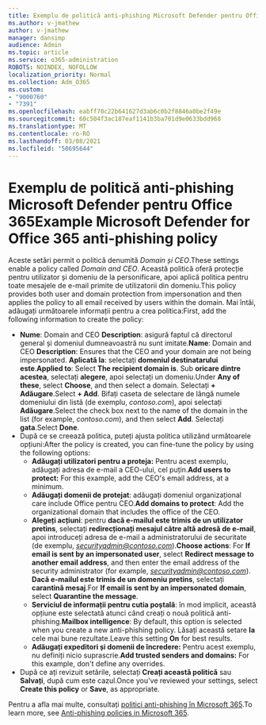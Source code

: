 ```yaml
---
title: Exemplu de politică anti-phishing Microsoft Defender pentru Office 365
ms.author: v-jmathew
author: v-jmathew
manager: dansimp
audience: Admin
ms.topic: article
ms.service: o365-administration
ROBOTS: NOINDEX, NOFOLLOW
localization_priority: Normal
ms.collection: Adm_O365
ms.custom:
- "9000760"
- "7391"
ms.openlocfilehash: eabff70c22b641627d3ab6c0b2f8846a0be2f49e
ms.sourcegitcommit: 60c504f3ac187eaf1141b3ba701d9e0633bdd968
ms.translationtype: MT
ms.contentlocale: ro-RO
ms.lasthandoff: 03/08/2021
ms.locfileid: "50695644"
---
```

# <a name="example-microsoft-defender-for-office-365-anti-phishing-policy"></a><span data-ttu-id="5c153-102">Exemplu de politică anti-phishing Microsoft Defender pentru Office 365</span><span class="sxs-lookup"><span data-stu-id="5c153-102">Example Microsoft Defender for Office 365 anti-phishing policy</span></span>

<span data-ttu-id="5c153-103">Aceste setări permit o politică denumită *Domain și CEO*.</span><span class="sxs-lookup"><span data-stu-id="5c153-103">These settings enable a policy called *Domain and CEO*.</span></span> <span data-ttu-id="5c153-104">Această politică oferă protecție pentru utilizator și domeniu de la personificare, apoi aplică politica pentru toate mesajele de e-mail primite de utilizatorii din domeniu.</span><span class="sxs-lookup"><span data-stu-id="5c153-104">This policy provides both user and domain protection from impersonation and then applies the policy to all email received by users within the domain.</span></span> <span data-ttu-id="5c153-105">Mai întâi, adăugați următoarele informații pentru a crea politica:</span><span class="sxs-lookup"><span data-stu-id="5c153-105">First, add the following information to create the policy:</span></span>

- <span data-ttu-id="5c153-106">**Nume**: Domain and CEO **Description**: asigură faptul că directorul general și domeniul dumneavoastră nu sunt imitate.</span><span class="sxs-lookup"><span data-stu-id="5c153-106">**Name**: Domain and CEO **Description**: Ensures that the CEO and your domain are not being impersonated.</span></span>
  <span data-ttu-id="5c153-107">**Aplicată la**: selectați **domeniul destinatarului este**.</span><span class="sxs-lookup"><span data-stu-id="5c153-107">**Applied to**: Select **The recipient domain is**.</span></span> <span data-ttu-id="5c153-108">Sub **oricare dintre acestea**, selectați **alegere**, apoi selectați un domeniu.</span><span class="sxs-lookup"><span data-stu-id="5c153-108">Under **Any of these**, select **Choose**, and then select a domain.</span></span> <span data-ttu-id="5c153-109">Selectați **+ Adăugare**.</span><span class="sxs-lookup"><span data-stu-id="5c153-109">Select **+ Add**.</span></span> <span data-ttu-id="5c153-110">Bifați caseta de selectare de lângă numele domeniului din listă (de exemplu, *contoso.com*), apoi selectați **Adăugare**.</span><span class="sxs-lookup"><span data-stu-id="5c153-110">Select the check box next to the name of the domain in the list (for example, *contoso.com*), and then select **Add**.</span></span> <span data-ttu-id="5c153-111">Selectați **gata**.</span><span class="sxs-lookup"><span data-stu-id="5c153-111">Select **Done**.</span></span>
- <span data-ttu-id="5c153-112">După ce se creează politica, puteți ajusta politica utilizând următoarele opțiuni:</span><span class="sxs-lookup"><span data-stu-id="5c153-112">After the policy is created, you can fine-tune the policy by using the following options:</span></span>
  - <span data-ttu-id="5c153-113">**Adăugați utilizatori pentru a proteja:** Pentru acest exemplu, adăugați adresa de e-mail a CEO-ului, cel puțin.</span><span class="sxs-lookup"><span data-stu-id="5c153-113">**Add users to protect:** For this example, add the CEO's email address, at a minimum.</span></span>
  - <span data-ttu-id="5c153-114">**Adăugați domenii de protejat**: adăugați domeniul organizațional care include Office pentru CEO.</span><span class="sxs-lookup"><span data-stu-id="5c153-114">**Add domains to protect**: Add the organizational domain that includes the office of the CEO.</span></span>
  - <span data-ttu-id="5c153-115">**Alegeți acțiuni**: pentru **dacă e-mailul este trimis de un utilizator pretins**, selectați **redirecționați mesajul către altă adresă de e-mail**, apoi introduceți adresa de e-mail a administratorului de securitate (de exemplu, *securityadmin@contoso.com*).</span><span class="sxs-lookup"><span data-stu-id="5c153-115">**Choose actions**: For **If email is sent by an impersonated user**, select **Redirect message to another email address**, and then enter the email address of the security administrator (for example, *securityadmin@contoso.com*).</span></span> <span data-ttu-id="5c153-116">**Dacă e-mailul este trimis de un domeniu pretins**, selectați **carantină mesaj**.</span><span class="sxs-lookup"><span data-stu-id="5c153-116">For **If email is sent by an impersonated domain**, select **Quarantine the message**.</span></span>
  - <span data-ttu-id="5c153-117">**Serviciul de informații pentru cutia poștală**: în mod implicit, această opțiune este selectată atunci când creați o nouă politică anti-phishing.</span><span class="sxs-lookup"><span data-stu-id="5c153-117">**Mailbox intelligence**: By default, this option is selected when you create a new anti-phishing policy.</span></span> <span data-ttu-id="5c153-118">Lăsați această setare **la** cele mai bune rezultate.</span><span class="sxs-lookup"><span data-stu-id="5c153-118">Leave this setting **On** for best results.</span></span>
  - <span data-ttu-id="5c153-119">**Adăugați expeditori și domenii de încredere:** Pentru acest exemplu, nu definiți nicio suprascrie.</span><span class="sxs-lookup"><span data-stu-id="5c153-119">**Add trusted senders and domains:** For this example, don't define any overrides.</span></span>
- <span data-ttu-id="5c153-120">După ce ați revizuit setările, selectați **Creați această politică** sau **Salvați**, după cum este cazul.</span><span class="sxs-lookup"><span data-stu-id="5c153-120">Once you've reviewed your settings, select **Create this policy** or **Save**, as appropriate.</span></span>

<span data-ttu-id="5c153-121">Pentru a afla mai multe, consultați [politici anti-phishing în Microsoft 365](https://go.microsoft.com/fwlink/?linkid=2092235).</span><span class="sxs-lookup"><span data-stu-id="5c153-121">To learn more, see [Anti-phishing policies in Microsoft 365](https://go.microsoft.com/fwlink/?linkid=2092235).</span></span>
